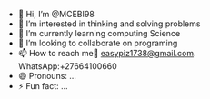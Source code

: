 - 👋 Hi, I’m @MCEBI98
- 👀 I’m interested in thinking and solving problems 
- 🌱 I’m currently learning computing Science 
- 💞️ I’m looking to collaborate on programing 
- 📫 How to reach me📧 easypiz1738@gmail.com. WhatsApp:+27664100660
- 😄 Pronouns: ...
- ⚡ Fun fact: ...

<!---
MCEBI98/MCEBI98 is a ✨ special ✨ repository because its `README.md` (this file) appears on your GitHub profile.
You can click the Preview link to take a look at your changes.
--->
